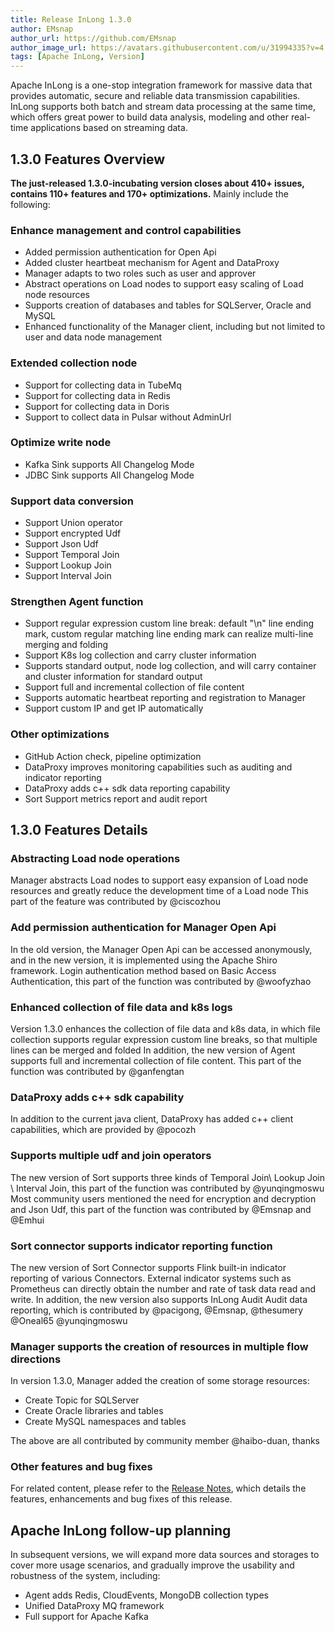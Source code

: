 ```yaml
---
title: Release InLong 1.3.0
author: EMsnap
author_url: https://github.com/EMsnap
author_image_url: https://avatars.githubusercontent.com/u/31994335?v=4
tags: [Apache InLong, Version]
---
```


Apache InLong is a one-stop integration framework for massive data that provides automatic, secure and reliable data transmission capabilities.
InLong supports both batch and stream data processing at the same time, which offers great power to build data analysis, modeling and other real-time applications based on streaming data.

<!--truncate-->

## 1.3.0 Features Overview
**The just-released 1.3.0-incubating version closes about 410+ issues, contains 110+ features and 170+ optimizations.**
Mainly include the following:

### Enhance management and control capabilities
- Added permission authentication for Open Api
- Added cluster heartbeat mechanism for Agent and DataProxy
- Manager adapts to two roles such as user and approver
- Abstract operations on Load nodes to support easy scaling of Load node resources
- Supports creation of databases and tables for SQLServer, Oracle and MySQL
- Enhanced functionality of the Manager client, including but not limited to user and data node management

### Extended collection node
- Support for collecting data in TubeMq
- Support for collecting data in Redis
- Support for collecting data in Doris
- Support to collect data in Pulsar without AdminUrl

### Optimize write node
- Kafka Sink supports All Changelog Mode
- JDBC Sink supports All Changelog Mode

### Support data conversion
- Support Union operator
- Support encrypted Udf
- Support Json Udf
- Support Temporal Join
- Support Lookup Join
- Support Interval Join

### Strengthen Agent function
- Support regular expression custom line break: default "\n" line ending mark, custom regular matching line ending mark can realize multi-line merging and folding
- Support K8s log collection and carry cluster information
- Supports standard output, node log collection, and will carry container and cluster information for standard output
- Support full and incremental collection of file content
- Supports automatic heartbeat reporting and registration to Manager
- Support custom IP and get IP automatically

### Other optimizations
- GitHub Action check, pipeline optimization
- DataProxy improves monitoring capabilities such as auditing and indicator reporting
- DataProxy adds c++ sdk data reporting capability
- Sort Support metrics report and audit report 

## 1.3.0 Features Details

### Abstracting Load node operations
Manager abstracts Load nodes to support easy expansion of Load node resources and greatly reduce the development time of a Load node
This part of the feature was contributed by @ciscozhou

### Add permission authentication for Manager Open Api
In the old version, the Manager Open Api can be accessed anonymously, and in the new version, it is implemented using the Apache Shiro framework.
Login authentication method based on Basic Access Authentication, this part of the function was contributed by @woofyzhao

### Enhanced collection of file data and k8s logs
Version 1.3.0 enhances the collection of file data and k8s data, in which file collection supports regular expression custom line breaks, so that multiple lines can be merged and folded
In addition, the new version of Agent supports full and incremental collection of file content. This part of the function was contributed by @ganfengtan

### DataProxy adds c++ sdk capability
In addition to the current java client, DataProxy has added c++ client capabilities, which are provided by @pocozh

### Supports multiple udf and join operators
The new version of Sort supports three kinds of Temporal Join\ Lookup Join \ Interval Join, this part of the function was contributed by @yunqingmoswu
Most community users mentioned the need for encryption and decryption and Json Udf, this part of the function was contributed by @Emsnap and @Emhui

### Sort connector supports indicator reporting function
The new version of Sort Connector supports Flink built-in indicator reporting of various Connectors. External indicator systems such as Prometheus can directly obtain the number and rate of task data read and write.
In addition, the new version also supports InLong Audit Audit data reporting, which is contributed by @pacigong, @Emsnap, @thesumery @Oneal65 @yunqingmoswu

### Manager supports the creation of resources in multiple flow directions
In version 1.3.0, Manager added the creation of some storage resources:

- Create Topic for SQLServer
- Create Oracle libraries and tables
- Create MySQL namespaces and tables

The above are all contributed by community member @haibo-duan, thanks

### Other features and bug fixes
For related content, please refer to the [Release Notes](https://github.com/apache/inlong/blob/master/CHANGES.md), which details the features, enhancements and bug fixes of this release.

## Apache InLong follow-up planning
In subsequent versions, we will expand more data sources and storages to cover more usage scenarios, and gradually improve the usability and robustness of the system, including:
- Agent adds Redis, CloudEvents, MongoDB collection types
- Unified DataProxy MQ framework
- Full support for Apache Kafka
